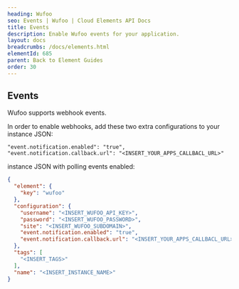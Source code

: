 ```yaml
---
heading: Wufoo
seo: Events | Wufoo | Cloud Elements API Docs
title: Events
description: Enable Wufoo events for your application.
layout: docs
breadcrumbs: /docs/elements.html
elementId: 685
parent: Back to Element Guides
order: 30
---
```


## Events

Wufoo supports webhook events.

In order to enable webhooks, add these two extra configurations to your instance JSON:

```
"event.notification.enabled": "true",
"event.notification.callback.url": "<INSERT_YOUR_APPS_CALLBACL_URL>"
```

instance JSON with polling events enabled:

```json
{
  "element": {
    "key": "wufoo"
  },
  "configuration": {
    "username": "<INSERT_WUFOO_API_KEY>",
    "password": "<INSERT_WUFOO_PASSWORD>",
    "site": "<INSERT_WUFOO_SUBDOMAIN>",
    "event.notification.enabled": "true",
    "event.notification.callback.url": "<INSERT_YOUR_APPS_CALLBACL_URL>"
  },
  "tags": [
    "<INSERT_TAGS>"
  ],
  "name": "<INSERT_INSTANCE_NAME>"
}
```
